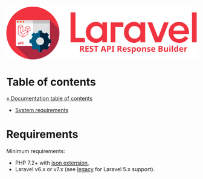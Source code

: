 ![REST API Response Builder for Laravel](img/logo.png)

# Table of contents #

[« Documentation table of contents](README.md)

 * [System requirements](#requirements)

# Requirements #

 Minimum requirements:

  * PHP 7.2+ with [json extension](https://www.php.net/manual/en/book.json.php),
  * Laravel v6.x or v7.x (see [legacy](legacy.md) for Laravel 5.x support).
